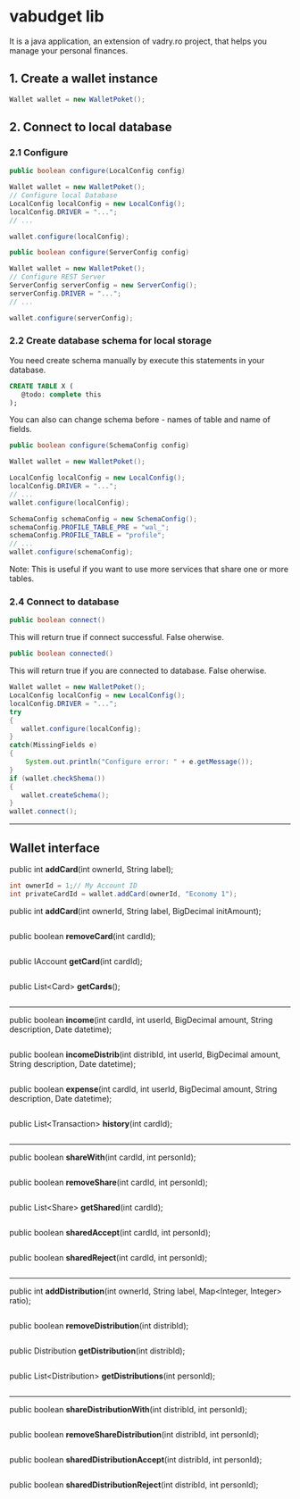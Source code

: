 
# vabudget lib
It is a java application, an extension of vadry.ro project, that helps you manage your personal finances.

## 1. Create a wallet instance
```java
Wallet wallet = new WalletPoket();
```

## 2. Connect to local database
### 2.1 Configure
```java
public boolean configure(LocalConfig config)
```
```java
Wallet wallet = new WalletPoket();
// Configure local Database
LocalConfig localConfig = new LocalConfig();
localConfig.DRIVER = "...";
// ...

wallet.configure(localConfig);
```
```java
public boolean configure(ServerConfig config)
```
```java
Wallet wallet = new WalletPoket();
// Configure REST Server
ServerConfig serverConfig = new ServerConfig();
serverConfig.DRIVER = "...";
// ...

wallet.configure(serverConfig);
```
### 2.2 Create database schema for local storage
You need create schema manually by execute this statements in your database.
```sql
CREATE TABLE X (
   @todo: complete this
);
```
You can also can change schema before - names of table and name of fields.
```java
public boolean configure(SchemaConfig config)
```
```java
Wallet wallet = new WalletPoket();

LocalConfig localConfig = new LocalConfig();
localConfig.DRIVER = "...";
// ...
wallet.configure(localConfig);

SchemaConfig schemaConfig = new SchemaConfig();
schemaConfig.PROFILE_TABLE_PRE = "wal_";
schemaConfig.PROFILE_TABLE = "profile";
// ...
wallet.configure(schemaConfig);

```
Note: This is useful if you want to use more services that share one or more tables.

### 2.4 Connect to database
```java
public boolean connect()
```
This will return true if connect successful. False oherwise.
```java
public boolean connected()
```
This will return true if you are connected to database. False oherwise.
```java
Wallet wallet = new WalletPoket();
LocalConfig localConfig = new LocalConfig();
localConfig.DRIVER = "...";
try
{
   wallet.configure(localConfig);
}
catch(MissingFields e)
{
    System.out.println("Configure error: " + e.getMessage());
}
if (wallet.checkShema())
{
   wallet.createSchema();
}
wallet.connect();
```

---
## Wallet interface

public int **addCard**(int ownerId, String label);
```java
int ownerId = 1;// My Account ID
int privateCardId = wallet.addCard(ownerId, "Economy 1");
```
public int **addCard**(int ownerId, String label, BigDecimal initAmount);
```java
```
public boolean **removeCard**(int cardId);
```java
```
public IAccount **getCard**(int cardId);
```java
```
public List\<Card\> **getCards**();
```java
```

---

public boolean **income**(int cardId, int userId, BigDecimal amount, String description, Date datetime);
```java
```
public boolean **incomeDistrib**(int distribId, int userId, BigDecimal amount, String description, Date datetime);
```java
```
public boolean **expense**(int cardId, int userId, BigDecimal amount, String description, Date datetime);
```java
```
public List\<Transaction\> **history**(int cardId);
```java
```

---

public boolean **shareWith**(int cardId, int personId);
```java
```
public boolean **removeShare**(int cardId, int personId);
```java
```
public List\<Share\> **getShared**(int cardId);
```java
```
public boolean **sharedAccept**(int cardId, int personId);
```java
```
public boolean **sharedReject**(int cardId, int personId);
```java
```

---

public int **addDistribution**(int ownerId, String label, Map<Integer, Integer> ratio);
```java
```
public boolean **removeDistribution**(int distribId);
```java
```
public Distribution **getDistribution**(int distribId);
```java
```
public List\<Distribution\> **getDistributions**(int personId);
```java
```

---

public boolean **shareDistributionWith**(int distribId, int personId);
```java
```
public boolean **removeShareDistribution**(int distribId, int personId);
```java
```
public boolean **sharedDistributionAccept**(int distribId, int personId);
```java
```
public boolean **sharedDistributionReject**(int distribId, int personId);
```java
```

